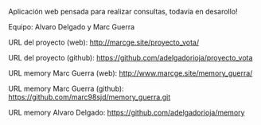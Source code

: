 Aplicación web pensada para realizar consultas, todavía en desarollo!

Equipo: Alvaro Delgado y Marc Guerra

URL del proyecto (web): http://marcge.site/proyecto_vota/

URL del proyecto (github): https://github.com/adelgadorioja/proyecto_vota

URL memory Marc Guerra (web): http://www.marcge.site/memory_guerra/

URL memory Marc Guerra (github): https://github.com/marc98sjd/memory_guerra.git

URL memory Alvaro Delgado: https://github.com/adelgadorioja/memory
